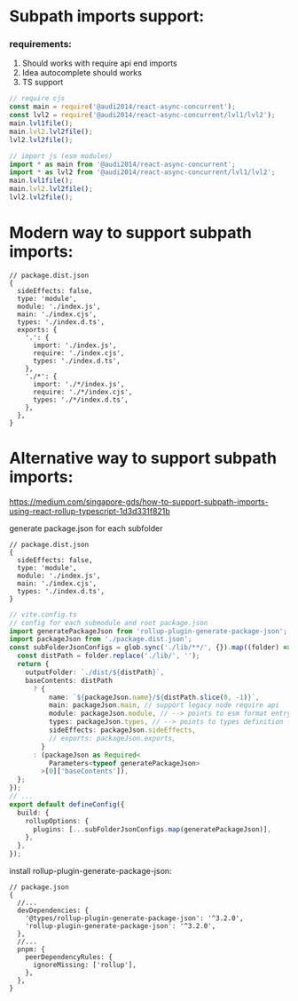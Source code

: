 # Subpath imports support:

### requirements:

1. Should works with require api end imports
2. Idea autocomplete should works
3. TS support

```ts
// require cjs
const main = require('@audi2014/react-async-concurrent');
const lvl2 = require('@audi2014/react-async-concurrent/lvl1/lvl2');
main.lvl1file();
main.lvl2.lvl2file();
lvl2.lvl2file();

// import js (esm modules)
import * as main from '@audi2014/react-async-concurrent';
import * as lvl2 from '@audi2014/react-async-concurrent/lvl1/lvl2';
main.lvl1file();
main.lvl2.lvl2file();
lvl2.lvl2file();
```

# Modern way to support subpath imports:

```json5
// package.dist.json
{
  sideEffects: false,
  type: 'module',
  module: './index.js',
  main: './index.cjs',
  types: './index.d.ts',
  exports: {
    '.': {
      import: './index.js',
      require: './index.cjs',
      types: './index.d.ts',
    },
    './*': {
      import: './*/index.js',
      require: './*/index.cjs',
      types: './*/index.d.ts',
    },
  },
}
```

# Alternative way to support subpath imports:

https://medium.com/singapore-gds/how-to-support-subpath-imports-using-react-rollup-typescript-1d3d331f821b

generate package.json for each subfolder

```json5
// package.dist.json
{
  sideEffects: false,
  type: 'module',
  module: './index.js',
  main: './index.cjs',
  types: './index.d.ts',
}
```

```ts
// vite.config.ts
// config for each submodule and root package.json
import generatePackageJson from 'rollup-plugin-generate-package-json';
import packageJson from './package.dist.json';
const subFolderJsonConfigs = glob.sync('./lib/**/', {}).map((folder) => {
  const distPath = folder.replace('./lib/', '');
  return {
    outputFolder: `./dist/${distPath}`,
    baseContents: distPath
      ? {
          name: `${packageJson.name}/${distPath.slice(0, -1)}`,
          main: packageJson.main, // support legacy node require api
          module: packageJson.module, // --> points to esm format entry point of individual component
          types: packageJson.types, // --> points to types definition file of individual component
          sideEffects: packageJson.sideEffects,
          // exports: packageJson.exports,
        }
      : (packageJson as Required<
          Parameters<typeof generatePackageJson>
        >[0]['baseContents']),
  };
});
// ...
export default defineConfig({
  build: {
    rollupOptions: {
      plugins: [...subFolderJsonConfigs.map(generatePackageJson)],
    },
  },
});
```

install rollup-plugin-generate-package-json:

```json5
// package.json
{
  //...
  devDependencies: {
    '@types/rollup-plugin-generate-package-json': '^3.2.0',
    'rollup-plugin-generate-package-json': '^3.2.0',
  },
  //...
  pnpm: {
    peerDependencyRules: {
      ignoreMissing: ['rollup'],
    },
  },
}
```
